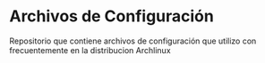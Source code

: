 # Archivos de Configuración
Repositorio que contiene archivos de configuración que utilizo con 
frecuentemente en la distribucion Archlinux
